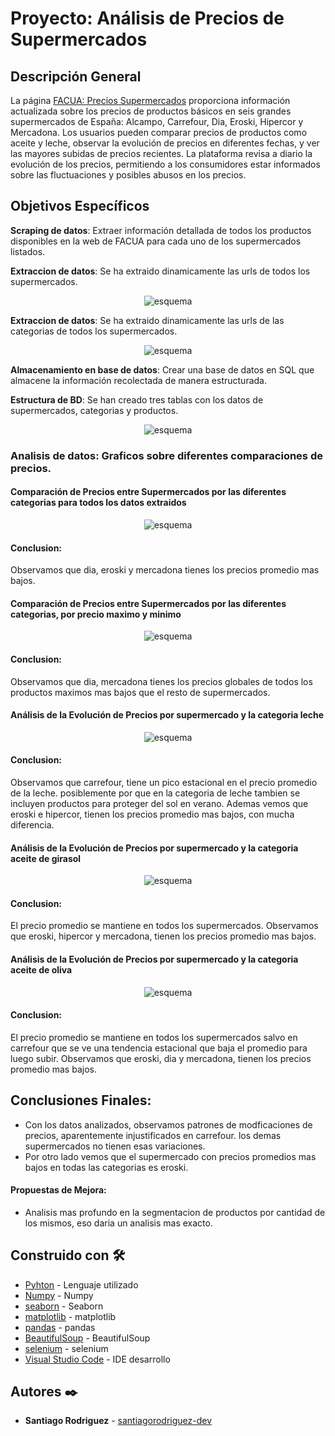 # Proyecto: Análisis de Precios de Supermercados

## Descripción General

La página [FACUA: Precios Supermercados](https://super.facua.org/) proporciona información actualizada sobre los precios de productos básicos en seis grandes supermercados de España: Alcampo, Carrefour, Dia, Eroski, Hipercor y Mercadona. Los usuarios pueden comparar precios de productos como aceite y leche, observar la evolución de precios en diferentes fechas, y ver las mayores subidas de precios recientes. La plataforma revisa a diario la evolución de los precios, permitiendo a los consumidores estar informados sobre las fluctuaciones y posibles abusos en los precios.

## Objetivos Específicos

**Scraping de datos**: Extraer información detallada de todos los productos disponibles en la web de FACUA para cada uno de los supermercados listados.

**Extraccion de datos**: Se ha extraido dinamicamente las urls de todos los supermercados.
<div style="text-align: center;">
  <img src="https://github.com/santiagorodriguez-dev/Proyecto4-AnalisisSupermercados/blob/main/images/listado_super.PNG" alt="esquema" />
</div>

**Extraccion de datos**: Se ha extraido dinamicamente las urls de las categorias de todos los supermercados.

<div style="text-align: center;">
  <img src="https://github.com/santiagorodriguez-dev/Proyecto4-AnalisisSupermercados/blob/main/images/categorias.PNG" alt="esquema" />
</div>

**Almacenamiento en base de datos**: Crear una base de datos en SQL que almacene la información recolectada de manera estructurada.

**Estructura de BD**: Se han creado tres tablas con los datos de supermercados, categorias y productos.
<div style="text-align: center;">
  <img src="https://github.com/santiagorodriguez-dev/Proyecto4-AnalisisSupermercados/blob/main/images/diagrama.PNG" alt="esquema" />
</div>

### Analisis de datos: Graficos sobre diferentes comparaciones de precios.

#### Comparación de Precios entre Supermercados por las diferentes categorias para todos los datos extraidos

<div style="text-align: center;">
  <img src="https://github.com/santiagorodriguez-dev/Proyecto4-AnalisisSupermercados/blob/main/images/01.png" alt="esquema" />
</div>

#### Conclusion:
Observamos que dia, eroski y mercadona tienes los precios promedio mas bajos.


#### Comparación de Precios entre Supermercados por las diferentes categorias, por precio maximo y minimo

<div style="text-align: center;">
  <img src="https://github.com/santiagorodriguez-dev/Proyecto4-AnalisisSupermercados/blob/main/images/02.png" alt="esquema" />
</div>

#### Conclusion:
Observamos que dia, mercadona tienes los precios globales de todos los productos maximos mas bajos que el resto de supermercados.

#### Análisis de la Evolución de Precios por supermercado y la categoria leche
 
<div style="text-align: center;">
  <img src="https://github.com/santiagorodriguez-dev/Proyecto4-AnalisisSupermercados/blob/main/images/03.png" alt="esquema" />
</div>

#### Conclusion:
Observamos que carrefour, tiene un pico estacional en el precio promedio de la leche. posiblemente por que en la categoria de leche tambien se incluyen productos
para proteger del sol en verano. Ademas vemos que eroski e hipercor, tienen los precios promedio mas bajos, con mucha diferencia.

#### Análisis de la Evolución de Precios por supermercado y la categoria aceite de girasol
  
<div style="text-align: center;">
  <img src="https://github.com/santiagorodriguez-dev/Proyecto4-AnalisisSupermercados/blob/main/images/04.png" alt="esquema" />
</div>

#### Conclusion:
El precio promedio se mantiene en todos los supermercados. Observamos que eroski, hipercor y mercadona, tienen los precios promedio mas bajos.

#### Análisis de la Evolución de Precios por supermercado y la categoria aceite de oliva
  
<div style="text-align: center;">
  <img src="https://github.com/santiagorodriguez-dev/Proyecto4-AnalisisSupermercados/blob/main/images/05.png" alt="esquema" />
</div>

#### Conclusion:
El precio promedio se mantiene en todos los supermercados salvo en carrefour que se ve una tendencia estacional que baja el promedio para luego subir. Observamos que eroski, dia y mercadona, tienen los precios promedio mas bajos.
  
## Conclusiones Finales:
   - Con los datos analizados, observamos patrones de modficaciones de precios, aparentemente injustificados en carrefour. los demas supermercados no tienen esas variaciones.
   - Por otro lado vemos que el supermercado con precios promedios mas bajos en todas las categorias es eroski.

#### Propuestas de Mejora:
   - Analisis mas profundo en la segmentacion de productos por cantidad de los mismos, eso daria un analisis mas exacto.
  
## Construido con 🛠️

* [Pyhton](https://www.python.org/) - Lenguaje utilizado
* [Numpy](https://numpy.org/doc/stable/) - Numpy
* [seaborn](https://seaborn.pydata.org/tutorial.html) - Seaborn
* [matplotlib](https://matplotlib.org/stable/users/index) - matplotlib
* [pandas](https://pandas.pydata.org/docs/) - pandas
* [BeautifulSoup](https://www.crummy.com/software/BeautifulSoup/) - BeautifulSoup
* [selenium](https://www.selenium.dev/documentation/) - selenium
* [Visual Studio Code](https://code.visualstudio.com/) - IDE desarrollo
  
## Autores ✒️

* **Santiago Rodriguez** - [santiagorodriguez-dev](https://github.com/santiagorodriguez-dev)
